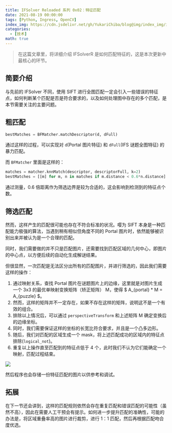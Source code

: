 ```yaml
---
title: IFSolver Reloaded 系列 0x02：特征匹配
date: 2021-08-19 00:00:00
tags: [Python, Ingress, OpenCV]
index_img: https://cdn.jsdelivr.net/gh/YukariChiba/blog@img/index_img/ifsolverr-2.jpg
categories:
  - [技术]
math: true
---
```


> 在这篇文章里，将详细介绍 IFSolverR 是如何匹配特征的，这是本次更新中最核心的环节。

## 简要介绍

与先前的 IFSolver 不同，使用 SIFT 进行全图匹配一定会引入一些错误的特征点，如何判断某个匹配是否是符合要求的，以及如何处理图中存在的多个匹配，是本节需要关注的主要问题。

## 粗匹配

```python
bestMatches = BFMatcher.matchDescriptor(d, dFull)
```

通过这样的过程，可以实现对 `d`(Portal 图片特征) 和 `dFull`(IFS 谜题全图特征) 的暴力匹配。

而 `BFMatcher` 里面是这样的：

```python
matches = matcher.knnMatch(descriptor, descriptorFull, k=2)
bestMatches = [[m] for m, n in matches if m.distance < 0.6*n.distance]
```

通过测量，0.6 倍距离作为筛选边界是较为合适的，这会影响到检测到的特征点个数。

## 筛选匹配

然而，这样产生的匹配很可能也存在不符合标准的状况。嘤为 SIFT 本身是一种匹配能力极强的算法，当遇到稍有相似但角度不同的 Portal 图片时，依然能够被识别出来并被认为是一个合理的匹配。

同时，我们需要做的并不只是匹配图片，还需要找到匹配区域的几何中心，即图片的中心点，以方便后续的自动化生成解谜结果。

但很显然，一次匹配是无法区分出所有的匹配图片，并进行筛选的，因此我们需要这样的操作：

1. 通过映射关系，查找 Portal 图片在谜题图片上的边缘，这里就是对图片生成一个 3x3 的最优单映射变换矩阵（矫正矩阵） M，使得 $ A_{portal} * M = A_{puzzle} $。
2. 然而，这样的矩阵并不一定存在，如果不存在这样的矩阵，说明这不是一个有效的组合。
3. 排除以上情况后，可以通过 `perspectiveTransform` 和上述矩阵 M 确定变换后的边缘坐标。
4. 同时，我们需要保证这样的坐标的长宽比符合要求，并且是一个凸多边形。
5. 随后，我们对匹配的区域生成一个 mask，将上述匹配成功的区域内的特征点排除(`logical_not`)。
6. 重复以上操作直至匹配到的特征点低于 4 个，此时我们不认为它们能确定一个映射，匹配过程结束。
   
![](https://cdn.jsdelivr.net/gh/YukariChiba/blog@img/ifsolverr/feature_matched.jpg)

然后程序也会存储一份特征匹配的图片以供参考和调试。

## 拓展

在下一节还会讲到，这样的匹配规则依然会存在重复匹配和错误匹配的可能性（虽然不高），因此在需要人工干预会有提示。如何进一步提升匹配的准确性，可能的办法是，将区域重叠率高的图片进行裁剪，进行 1：1 匹配，然后再根据匹配吻合度优选。